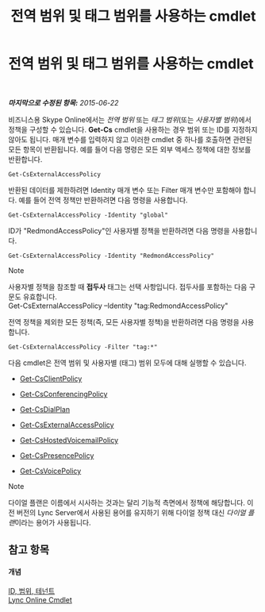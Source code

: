 ﻿---
title: 전역 범위 및 태그 범위를 사용하는 cmdlet
TOCTitle: 전역 범위 및 태그 범위를 사용하는 cmdlet
ms:assetid: 1e2bc055-8a72-425e-967b-e253add7018c
ms:mtpsurl: https://technet.microsoft.com/ko-kr/library/Dn362774(v=OCS.15)
ms:contentKeyID: 56270220
ms.date: 08/10/2015
mtps_version: v=OCS.15
ms.translationtype: HT
---

# 전역 범위 및 태그 범위를 사용하는 cmdlet

 

_**마지막으로 수정된 항목:** 2015-06-22_

비즈니스용 Skype Online에서는 *전역 범위* 또는 *태그 범위*(또는 *사용자별 범위*)에서 정책을 구성할 수 있습니다. **Get-Cs** cmdlet을 사용하는 경우 범위 또는 ID를 지정하지 않아도 됩니다. 매개 변수를 입력하지 않고 이러한 cmdlet 중 하나를 호출하면 관련된 모든 항목이 반환됩니다. 예를 들어 다음 명령은 모든 외부 액세스 정책에 대한 정보를 반환합니다.

    Get-CsExternalAccessPolicy

반환된 데이터를 제한하려면 Identity 매개 변수 또는 Filter 매개 변수만 포함해야 합니다. 예를 들어 전역 정책만 반환하려면 다음 명령을 사용합니다.

    Get-CsExternalAccessPolicy -Identity "global"

ID가 "RedmondAccessPolicy"인 사용자별 정책을 반환하려면 다음 명령을 사용합니다.

    Get-CsExternalAccessPolicy -Identity "RedmondAccessPolicy"


> [!NOTE]
> 사용자별 정책을 참조할 때 <STRONG>접두사</STRONG> 태그는 선택 사항입니다. 접두사를 포함하는 다음 구문도 유효합니다.<BR>Get-CsExternalAccessPolicy –Identity "tag:RedmondAccessPolicy"



전역 정책을 제외한 모든 정책(즉, 모든 사용자별 정책)을 반환하려면 다음 명령을 사용합니다.

    Get-CsExternalAccessPolicy -Filter "tag:*"

다음 cmdlet은 전역 범위 및 사용자별 (태그) 범위 모두에 대해 실행할 수 있습니다.

  - [Get-CsClientPolicy](https://docs.microsoft.com/en-us/powershell/module/skype/Get-CsClientPolicy)

  - [Get-CsConferencingPolicy](get-csconferencingpolicy.md)

  - [Get-CsDialPlan](get-csdialplan.md)

  - [Get-CsExternalAccessPolicy](get-csexternalaccesspolicy.md)

  - [Get-CsHostedVoicemailPolicy](get-cshostedvoicemailpolicy.md)

  - [Get-CsPresencePolicy](get-cspresencepolicy.md)

  - [Get-CsVoicePolicy](get-csvoicepolicy.md)


> [!NOTE]
> 다이얼 플랜은 이름에서 시사하는 것과는 달리 기능적 측면에서 정책에 해당합니다. 이전 버전의 Lync Server에서 사용된 용어를 유지하기 위해 다이얼 정책 대신 <EM>다이얼 플랜</EM>이라는 용어가 사용됩니다.



## 참고 항목

#### 개념

[ID, 범위, 테넌트](identities-scopes-and-tenants-in-skype-for-business-online.md)  
[Lync Online Cmdlet](the-skype-for-business-online-cmdlets.md)

